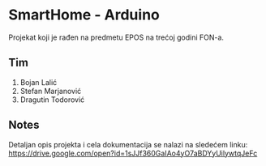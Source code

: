 # SmartHome - Arduino

Projekat koji je rađen na predmetu EPOS na trećoj godini FON-a. 

## Tim

1. Bojan Lalić
2. Stefan Marjanović
3. Dragutin Todorović

## Notes

Detaljan opis projekta i cela dokumentacija se nalazi na sledećem linku:
https://drive.google.com/open?id=1sJJf360GaIAo4yO7aBDYyUilywtqJeFc 
